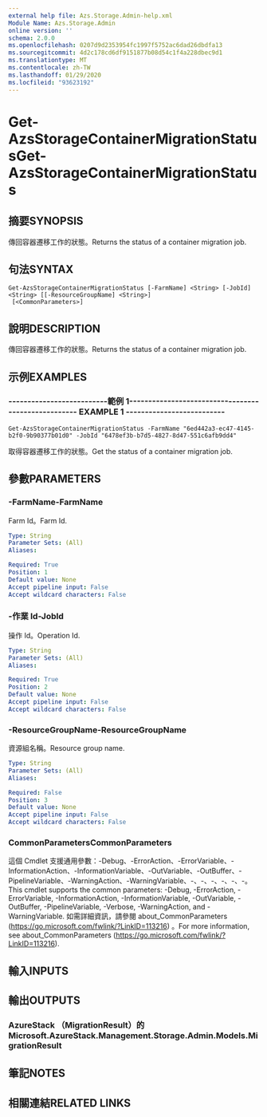 ```yaml
---
external help file: Azs.Storage.Admin-help.xml
Module Name: Azs.Storage.Admin
online version: ''
schema: 2.0.0
ms.openlocfilehash: 0207d9d2353954fc1997f5752ac6dad26dbdfa13
ms.sourcegitcommit: 4d2c178cd6df9151877b08d54c1f4a228dbec9d1
ms.translationtype: MT
ms.contentlocale: zh-TW
ms.lasthandoff: 01/29/2020
ms.locfileid: "93623192"
---
```

# <span data-ttu-id="e81e8-101">Get-AzsStorageContainerMigrationStatus</span><span class="sxs-lookup"><span data-stu-id="e81e8-101">Get-AzsStorageContainerMigrationStatus</span></span>

## <span data-ttu-id="e81e8-102">摘要</span><span class="sxs-lookup"><span data-stu-id="e81e8-102">SYNOPSIS</span></span>
<span data-ttu-id="e81e8-103">傳回容器遷移工作的狀態。</span><span class="sxs-lookup"><span data-stu-id="e81e8-103">Returns the status of a container migration job.</span></span>

## <span data-ttu-id="e81e8-104">句法</span><span class="sxs-lookup"><span data-stu-id="e81e8-104">SYNTAX</span></span>

```
Get-AzsStorageContainerMigrationStatus [-FarmName] <String> [-JobId] <String> [[-ResourceGroupName] <String>]
 [<CommonParameters>]
```

## <span data-ttu-id="e81e8-105">說明</span><span class="sxs-lookup"><span data-stu-id="e81e8-105">DESCRIPTION</span></span>
<span data-ttu-id="e81e8-106">傳回容器遷移工作的狀態。</span><span class="sxs-lookup"><span data-stu-id="e81e8-106">Returns the status of a container migration job.</span></span>

## <span data-ttu-id="e81e8-107">示例</span><span class="sxs-lookup"><span data-stu-id="e81e8-107">EXAMPLES</span></span>

### <span data-ttu-id="e81e8-108">--------------------------範例 1--------------------------</span><span class="sxs-lookup"><span data-stu-id="e81e8-108">-------------------------- EXAMPLE 1 --------------------------</span></span>
```
Get-AzsStorageContainerMigrationStatus -FarmName "6ed442a3-ec47-4145-b2f0-9b90377b01d0" -JobId "6478ef3b-b7d5-4827-8d47-551c6afb9dd4"
```

<span data-ttu-id="e81e8-109">取得容器遷移工作的狀態。</span><span class="sxs-lookup"><span data-stu-id="e81e8-109">Get the status of a container migration job.</span></span>

## <span data-ttu-id="e81e8-110">參數</span><span class="sxs-lookup"><span data-stu-id="e81e8-110">PARAMETERS</span></span>

### <span data-ttu-id="e81e8-111">-FarmName</span><span class="sxs-lookup"><span data-stu-id="e81e8-111">-FarmName</span></span>
<span data-ttu-id="e81e8-112">Farm Id。</span><span class="sxs-lookup"><span data-stu-id="e81e8-112">Farm Id.</span></span>

```yaml
Type: String
Parameter Sets: (All)
Aliases: 

Required: True
Position: 1
Default value: None
Accept pipeline input: False
Accept wildcard characters: False
```

### <span data-ttu-id="e81e8-113">-作業 Id</span><span class="sxs-lookup"><span data-stu-id="e81e8-113">-JobId</span></span>
<span data-ttu-id="e81e8-114">操作 Id。</span><span class="sxs-lookup"><span data-stu-id="e81e8-114">Operation Id.</span></span>

```yaml
Type: String
Parameter Sets: (All)
Aliases: 

Required: True
Position: 2
Default value: None
Accept pipeline input: False
Accept wildcard characters: False
```

### <span data-ttu-id="e81e8-115">-ResourceGroupName</span><span class="sxs-lookup"><span data-stu-id="e81e8-115">-ResourceGroupName</span></span>
<span data-ttu-id="e81e8-116">資源組名稱。</span><span class="sxs-lookup"><span data-stu-id="e81e8-116">Resource group name.</span></span>

```yaml
Type: String
Parameter Sets: (All)
Aliases: 

Required: False
Position: 3
Default value: None
Accept pipeline input: False
Accept wildcard characters: False
```

### <span data-ttu-id="e81e8-117">CommonParameters</span><span class="sxs-lookup"><span data-stu-id="e81e8-117">CommonParameters</span></span>
<span data-ttu-id="e81e8-118">這個 Cmdlet 支援通用參數：-Debug、-ErrorAction、-ErrorVariable、-InformationAction、-InformationVariable、-OutVariable、-OutBuffer、-PipelineVariable、-WarningAction、-WarningVariable、-、-、-、-、-、-。</span><span class="sxs-lookup"><span data-stu-id="e81e8-118">This cmdlet supports the common parameters: -Debug, -ErrorAction, -ErrorVariable, -InformationAction, -InformationVariable, -OutVariable, -OutBuffer, -PipelineVariable, -Verbose, -WarningAction, and -WarningVariable.</span></span> <span data-ttu-id="e81e8-119">如需詳細資訊，請參閱 about_CommonParameters (https://go.microsoft.com/fwlink/?LinkID=113216) 。</span><span class="sxs-lookup"><span data-stu-id="e81e8-119">For more information, see about_CommonParameters (https://go.microsoft.com/fwlink/?LinkID=113216).</span></span>

## <span data-ttu-id="e81e8-120">輸入</span><span class="sxs-lookup"><span data-stu-id="e81e8-120">INPUTS</span></span>

## <span data-ttu-id="e81e8-121">輸出</span><span class="sxs-lookup"><span data-stu-id="e81e8-121">OUTPUTS</span></span>

### <span data-ttu-id="e81e8-122">AzureStack （MigrationResult）的</span><span class="sxs-lookup"><span data-stu-id="e81e8-122">Microsoft.AzureStack.Management.Storage.Admin.Models.MigrationResult</span></span>

## <span data-ttu-id="e81e8-123">筆記</span><span class="sxs-lookup"><span data-stu-id="e81e8-123">NOTES</span></span>

## <span data-ttu-id="e81e8-124">相關連結</span><span class="sxs-lookup"><span data-stu-id="e81e8-124">RELATED LINKS</span></span>

